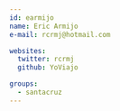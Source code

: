 ```yaml
---
id: earmijo
name: Eric Armijo
e-mail: rcrmj@hotmail.com

websites:
  twitter: rcrmj
  github: YoViajo

groups:
  - santacruz
---
```

